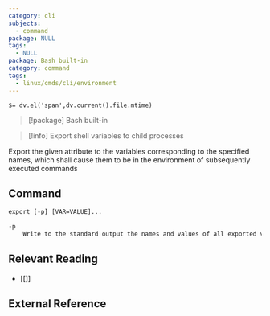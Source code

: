 ```yaml
---
category: cli
subjects:
  - command
package: NULL
tags:
  - NULL
package: Bash built-in
category: command
tags:
  - linux/cmds/cli/environment
---
```


`$= dv.el('span',dv.current().file.mtime)`
> [!package] Bash built-in

> [!info] Export shell variables to child processes

Export the given attribute to the variables corresponding to the specified names, which shall cause them to be in the environment of subsequently executed commands

## Command
```txt
export [-p] [VAR=VALUE]...

-p
	Write to the standard output the names and values of all exported variables
```

## Relevant Reading
- [[]]

## External Reference